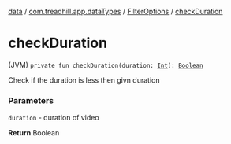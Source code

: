 [data](../../index.md) / [com.treadhill.app.dataTypes](../index.md) / [FilterOptions](index.md) / [checkDuration](./check-duration.md)

# checkDuration

(JVM) `private fun checkDuration(duration: `[`Int`](https://kotlinlang.org/api/latest/jvm/stdlib/kotlin/-int/index.html)`): `[`Boolean`](https://kotlinlang.org/api/latest/jvm/stdlib/kotlin/-boolean/index.html)

Check if the duration is less then givn duration

### Parameters

`duration` - duration of video

**Return**
Boolean

